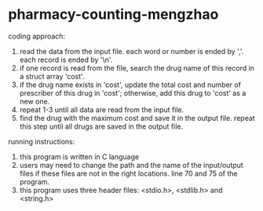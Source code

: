 # pharmacy-counting-mengzhao

coding approach:
1. read the data from the input file. each word or number is ended by ','. each record is ended by '\n'.
2. if one record is read from the file, search the drug name of this record in a struct array 'cost'.
3. if the drug name exists in 'cost', update the total cost and number of prescriber of this drug in 'cost'; otherwise, add this drug to 'cost' as a new one.
4. repeat 1-3 until all data are read from the input file.
5. find the drug with the maximum cost and save it in the output file. repeat this step until all drugs are saved in the output file.

running instructions:
1. this program is written in C language
2. users may need to change the path and the name of the input/output files if these files are not in the right locations. line 70 and 75 of the program.
3. this program uses three header files: <stdio.h>, <stdlib.h> and <string.h>
